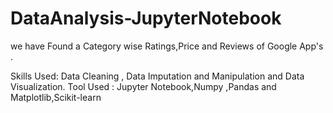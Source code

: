 # DataAnalysis-JupyterNotebook
we have Found a Category wise Ratings,Price and Reviews of Google App's .

Skills Used: Data Cleaning , Data Imputation and Manipulation and Data Visualization.
Tool Used : Jupyter Notebook,Numpy ,Pandas and Matplotlib,Scikit-learn
